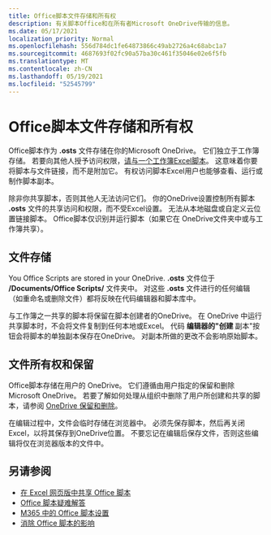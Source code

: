 ```yaml
---
title: Office脚本文件存储和所有权
description: 有关脚本Office和在所有者Microsoft OneDrive传输的信息。
ms.date: 05/17/2021
localization_priority: Normal
ms.openlocfilehash: 556d784dc1fe64873866c49ab2726a4c68abc1a7
ms.sourcegitcommit: 4687693f02fc90a57ba30c461f35046e02e6f5fb
ms.translationtype: MT
ms.contentlocale: zh-CN
ms.lasthandoff: 05/19/2021
ms.locfileid: "52545799"
---
```

# <a name="office-scripts-file-storage-and-ownership"></a>Office脚本文件存储和所有权

Office脚本作为 **.osts** 文件存储在你的Microsoft OneDrive。 它们独立于工作簿存储。 若要向其他人授予访问权限，[请与一个工作簿Excel脚本](excel.md#sharing-scripts)。 这意味着你要将脚本与文件链接，而不是附加它。 有权访问脚本Excel用户也能够查看、运行或制作脚本副本。

除非你共享脚本，否则其他人无法访问它们。 你的OneDrive设置控制所有脚本 **.osts** 文件的共享访问和权限，而不受Excel设置。 无法从本地磁盘或自定义云位置链接脚本。 Office脚本仅识别并运行脚本（如果它在 OneDrive文件夹中或与工作簿共享）。

## <a name="file-storage"></a>文件存储

You Office Scripts are stored in your OneDrive. **.osts** 文件位于 **/Documents/Office Scripts/** 文件夹中。 对这些 **.osts** 文件进行的任何编辑（如重命名或删除文件）都将反映在代码编辑器和脚本库中。

与工作簿之一共享的脚本将保留在脚本创建者的OneDrive。 在 OneDrive 中运行共享脚本时，不会将文件复制到任何本地或Excel。 代码 **编辑器的"创建** 副本"按钮会将脚本的单独副本保存在OneDrive。 对副本所做的更改不会影响原始脚本。

## <a name="file-ownership-and-retention"></a>文件所有权和保留

Office脚本存储在用户的 OneDrive。 它们遵循由用户指定的保留和删除Microsoft OneDrive。 若要了解如何处理从组织中删除了用户所创建和共享的脚本，请参阅 [OneDrive 保留和删除](/onedrive/retention-and-deletion)。

在编辑过程中，文件会临时存储在浏览器中。 必须先保存脚本，然后再关闭Excel，以将其保存到OneDrive位置。 不要忘记在编辑后保存文件，否则这些编辑将仅在浏览器版本的文件中。

## <a name="see-also"></a>另请参阅

- [在 Excel 网页版中共享 Office 脚本](https://support.microsoft.com/office/sharing-office-scripts-in-excel-for-the-web-226eddbc-3a44-4540-acfe-fccda3d1122b)
- [Office 脚本疑难解答](../testing/troubleshooting.md)
- [M365 中的 Office 脚本设置](https://support.office.com/article/office-scripts-settings-in-m365-19d3c51a-6ca2-40ab-978d-60fa49554dcf)
- [消除 Office 脚本的影响](../testing/undo.md)
